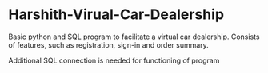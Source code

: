 # Harshith-Virual-Car-Dealership
Basic python and SQL program to facilitate a virtual car dealership. Consists of features, such as registration, sign-in and order summary.

Additional SQL connection is needed for functioning of program
